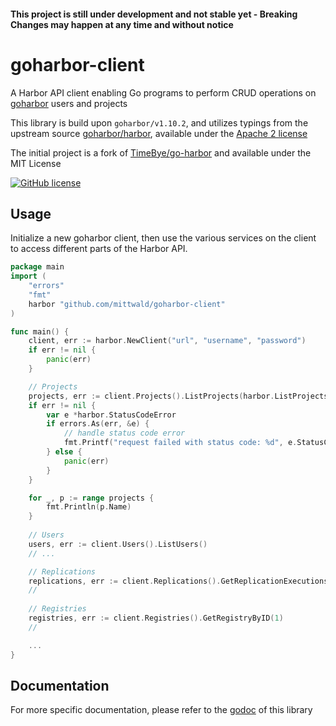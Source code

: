 #### This project is still under development and not stable yet - Breaking Changes may happen at any time and without notice

# goharbor-client

A Harbor API client enabling Go programs to perform CRUD operations on [goharbor](https://github.com/goharbor/harbor) users and projects

This library is build upon `goharbor/v1.10.2`, and utilizes typings from the upstream source [goharbor/harbor](https://github.com/goharbor/harbor), available under the 
[Apache 2 license](https://github.com/goharbor/harbor/blob/master/LICENSE)

The initial project is a fork of [TimeBye/go-harbor](https://github.com/TimeBye/go-harbor) and available under the MIT License
 
[![GitHub license](https://img.shields.io/github/license/mittwald/goharbor-client.svg)](https://github.com/mittwald/goharbor-client/blob/master/LICENSE)


## Usage

Initialize a new goharbor client, then use the various services on the client to
access different parts of the Harbor API.

```go
package main
import (
	"errors"
	"fmt"
	harbor "github.com/mittwald/goharbor-client"
)

func main() {
	client, err := harbor.NewClient("url", "username", "password")
	if err != nil {
		panic(err)
	}

	// Projects
	projects, err := client.Projects().ListProjects(harbor.ListProjectsOptions{})
	if err != nil {
		var e *harbor.StatusCodeError
		if errors.As(err, &e) {
			// handle status code error
			fmt.Printf("request failed with status code: %d", e.StatusCode)
		} else {
			panic(err)
		}
	}

	for _, p := range projects {
		fmt.Println(p.Name)
	}
	
	// Users
	users, err := client.Users().ListUsers()
	// ...

	// Replications
	replications, err := client.Replications().GetReplicationExecutionsByID(1)
	//
	
	// Registries
	registries, err := client.Registries().GetRegistryByID(1)
	//

	...
}
```

## Documentation
For more specific documentation, please refer to the [godoc](https://pkg.go.dev/github.com/mittwald/goharbor-client) of this library
